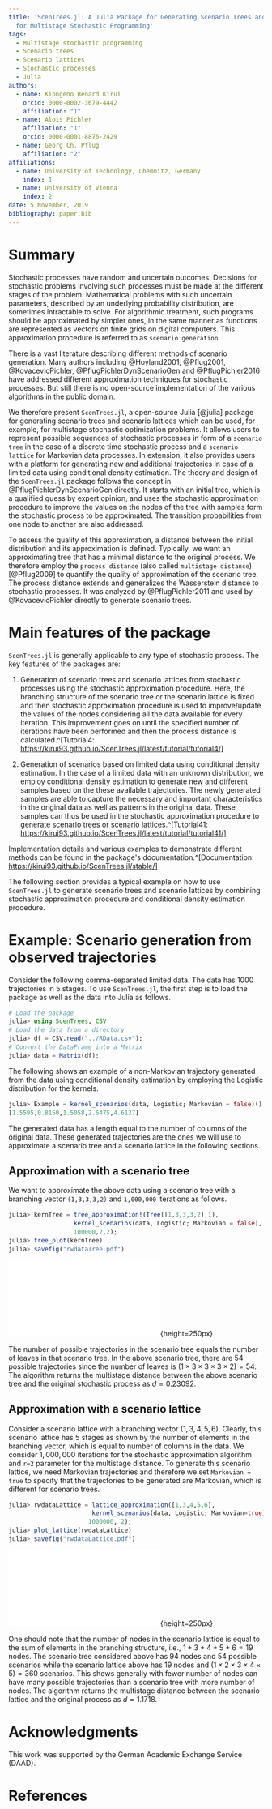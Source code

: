 ```yaml
---
title: 'ScenTrees.jl: A Julia Package for Generating Scenario Trees and Scenario Lattices
  for Multistage Stochastic Programming'
tags:
  - Multistage stochastic programming
  - Scenario trees
  - Scenario lattices
  - Stochastic processes
  - Julia
authors:
  - name: Kipngeno Benard Kirui
    orcid: 0000-0002-3679-4442
    affiliation: "1"
  - name: Alois Pichler
    affiliation: "1"
    orcid: 0000-0001-8876-2429
  - name: Georg Ch. Pflug
    affiliation: "2"
affiliations:
  - name: University of Technology, Chemnitz, Germany
    index: 1
  - name: University of Vienna
    index: 2
date: 5 November, 2019
bibliography: paper.bib
---
```


# Summary

Stochastic processes have random and uncertain outcomes. Decisions for stochastic problems involving such processes must be made at the different stages of the problem. Mathematical problems with such uncertain parameters, described by an underlying probability distribution, are sometimes intractable to solve. For algorithmic treatment, such programs should be approximated by simpler ones, in the same manner as functions are represented as vectors on finite grids on digital computers. This approximation procedure is referred to as ``scenario generation``.

There is a vast literature describing different methods of scenario generation. Many authors including @Hoyland2001, @Pflug2001, @KovacevicPichler, @PflugPichlerDynScenarioGen and @PflugPichler2016 have addressed different approximation techniques for stochastic processes. But still there is no open-source implementation of the various algorithms in the public domain.

We therefore present ``ScenTrees.jl``, a open-source Julia [@julia] package for generating scenario trees and scenario lattices which can be used, for example, for multistage stochastic optimization problems. It allows users to represent possible sequences of stochastic processes in form of a ``scenario tree`` in the case of a discrete time stochastic process and a ``scenario lattice`` for Markovian data processes. In extension, it also provides users with a platform for generating new and additional trajectories in case of a limited data using conditional density estimation. The theory and design of the ``ScenTrees.jl`` package follows the concept in @PflugPichlerDynScenarioGen directly. It starts with an initial tree, which is a qualified guess by expert opinion, and uses the stochastic approximation procedure to improve the values on the nodes of the tree with samples form the stochastic process to be approximated. The transition probabilities from one node to another are also addressed.

To assess the quality of this approximation, a distance between the initial distribution and its approximation is defined. Typically, we want an approximating tree that has a minimal distance to the original process. We therefore employ the ``process distance`` (also called ``multistage distance``) [@Pflug2009] to quantify the quality of approximation of the scenario tree. The process distance extends and generalizes the Wasserstein distance to stochastic processes. It was analyzed by @PflugPichler2011 and used by @KovacevicPichler directly to generate scenario trees.

# Main features of the package

``ScenTrees.jl`` is generally applicable to any type of stochastic process. The key features of the packages are:

1. Generation of scenario trees and scenario lattices from stochastic processes using the stochastic approximation procedure. Here, the branching structure of the scenario tree or the scenario lattice is fixed and then stochastic approximation procedure is used to improve/update the values of the nodes considering all the data available for every iteration. This improvement goes on until the specified number of iterations have been performed and then the process distance is calculated.^[Tutorial4: https://kirui93.github.io/ScenTrees.jl/latest/tutorial/tutorial4/]

2. Generation of scenarios based on limited data using conditional density estimation. In the case of a limited data with an unknown distribution, we employ conditional density estimation to generate new and different samples based on the these available trajectories. The newly generated samples are able to capture the necessary and important characteristics in the original data as well as patterns in the original data. These samples can thus be used in the stochastic approximation procedure to generate scenario trees or scenario lattices.^[Tutorial41: https://kirui93.github.io/ScenTrees.jl/latest/tutorial/tutorial41/]

Implementation details and various examples to demonstrate different methods can be found in the package's documentation.^[Documentation: https://kirui93.github.io/ScenTrees.jl/stable/]

The following section provides a typical example on how to use ``ScenTrees.jl`` to generate scenario trees and scenario lattices by combining stochastic approximation procedure and conditional density estimation procedure.

# Example: Scenario generation from observed trajectories

Consider the following comma-separated limited data. The data has $1000$ trajectories in $5$ stages. To use ``ScenTrees.jl``, the first step is to load the package as well as the data into Julia as follows.

```julia
# Load the package
julia> using ScenTrees, CSV  
# Load the data from a directory                 
julia> df = CSV.read("../RData.csv");
# Convert the DataFrame into a Matrix    
julia> data = Matrix(df);               
```
The following shows an example of a non-Markovian trajectory generated from the data using conditional density estimation by employing the Logistic distribution for the kernels.

```julia
julia> Example = kernel_scenarios(data, Logistic; Markovian = false)()
[1.5595,0.8150,1.5058,2.6475,4.6137]
```
The generated data has a length equal to the number of columns of the original data. These generated trajectories are the ones we will use to approximate a scenario tree and a scenario lattice in the following sections.

## Approximation with a scenario tree

We want to approximate the above data using a scenario tree with a branching vector ``(1,3,3,3,2)`` and ``1,000,000`` iterations as follows.

```julia
julia> kernTree = tree_approximation!(Tree([1,3,3,3,2],1),
                  kernel_scenarios(data, Logistic; Markovian = false),
                  100000,2,2);
julia> tree_plot(kernTree)
julia> savefig("rwdataTree.pdf")
```

![Tree Approximation from Kernel Density Samples](images/rwdataTree.pdf){height=250px}

The number of possible trajectories in the scenario tree equals the number of leaves in that scenario tree. In the above scenario tree, there are $54$ possible trajectories since the number of leaves is $(1\times3\times3\times3\times2) = 54$. The algorithm returns the multistage distance between the above scenario tree and the original stochastic process as $d=0.23092$.

## Approximation with a scenario lattice

Consider a scenario lattice with a branching vector $(1,3,4,5,6)$. Clearly, this scenario lattice has $5$ stages as shown by the number of elements in the branching vector, which is equal to number of columns in the data. We consider $1,000,000$ iterations for the stochastic approximation algorithm and ``r=2`` parameter for the multistage distance. To generate this scenario lattice, we need Markovian trajectories and therefore we set `Markovian = true` to specify that the trajectories to be generated are Markovian, which is different for scenario trees.

```julia
julia> rwdataLattice = lattice_approximation([1,3,4,5,6],
                       kernel_scenarios(data, Logistic; Markovian=true),
                      1000000, 2);
julia> plot_lattice(rwdataLattice)
julia> savefig("rwdataLattice.pdf")
```

![Lattice Approximation from Kernel Density Samples](images/rwdataLattice.pdf){height=250px}

One should note that the number of nodes in the scenario lattice is equal to the sum of elements in the branching structure, i.e., $1+3+4+5+6 = 19$ nodes. The scenario tree considered above has $94$ nodes and $54$ possible scenarios while the scenario lattice above has $19$ nodes and $(1\times2\times3\times4\times5) = 360$ scenarios. This shows generally with fewer number of nodes can have many possible trajectories than a scenario tree with more number of nodes. The algorithm returns the multistage distance between the scenario lattice and the original process as $d=1.1718$.

# Acknowledgments

This work was supported by the German Academic Exchange Service (DAAD).

# References
